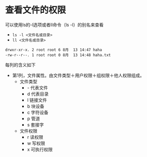 # 查看文件的权限
可以使用ls的-l选项或者ll命令（ls -l）的别名来查看
- `ls -l <文件名或目录>`
- `ll <文件名或目录>`

```   
drwxr-xr-x. 2 root root 6 8月  13 14:47 haha
-rw-r--r--. 1 root root 0 8月  13 14:48 haha.txt
```
每列的含义如下
- 第1列，文件属性。由文件类型＋用户权限＋组权限＋他人权限组成。
    - 文件类型
        - \- 代表文件
        - d 代表目录
        - l 链接文件
        - b 块设备
        - c 字符设备
        - p 管道
        - s 套接字
    - 文件权限
        - r 读权限
        - w 写权限
        - x 可执行权限

    

